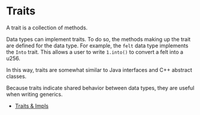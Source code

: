 # Traits

A trait is a collection of methods.

Data types can implement traits. To do so, the methods making up the trait are defined for the data type. For example, the `felt` data type implements the `Into` trait. This allows a user to write `1.into()` to convert a felt into a u256.

In this way, traits are somewhat similar to Java interfaces and C++ abstract classes.

Because traits indicate shared behavior between data types, they are useful when writing generics.

- [Traits & Impls](https://medium.com/nethermind-eth/a-first-look-at-cairo-1-0-a-safer-stronger-simpler-provable-programming-language-892ce4c07b38#83b5)
